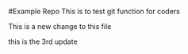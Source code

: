#Example Repo
This is to test  git function for coders

This is a new change to this file

this is the 3rd update